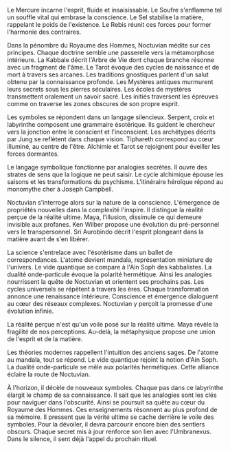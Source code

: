 Le Mercure incarne l'esprit, fluide et insaisissable.
Le Soufre s'enflamme tel un souffle vital qui embrase la conscience.
Le Sel stabilise la matière, rappelant le poids de l'existence.
Le Rebis réunit ces forces pour former l'harmonie des contraires.

Dans la pénombre du Royaume des Hommes, Noctuvian médite sur ces principes.
Chaque doctrine semble une passerelle vers la métamorphose intérieure.
La Kabbale décrit l'Arbre de Vie dont chaque branche résonne avec un fragment de l'âme.
Le Tarot évoque des cycles de naissance et de mort à travers ses arcanes.
Les traditions gnostiques parlent d'un salut obtenu par la connaissance profonde.
Les Mystères antiques murmurent leurs secrets sous les pierres séculaires.
Les écoles de mystères transmettent oralement un savoir sacré.
Les initiés traversent les épreuves comme on traverse les zones obscures de son propre esprit.

Les symboles se répondent dans un langage silencieux.
Serpent, croix et labyrinthe composent une grammaire ésotérique.
Ils guident le chercheur vers la jonction entre le conscient et l'inconscient.
Les archétypes décrits par Jung se reflètent dans chaque vision.
Tiphareth correspond au cœur illuminé, au centre de l'être.
Alchimie et Tarot se rejoignent pour éveiller les forces dormantes.

Le langage symbolique fonctionne par analogies secrètes.
Il ouvre des strates de sens que la logique ne peut saisir.
Le cycle alchimique épouse les saisons et les transformations du psychisme.
L'itinéraire héroïque répond au monomythe cher à Joseph Campbell.

Noctuvian s'interroge alors sur la nature de la conscience.
L'émergence de propriétés nouvelles dans la complexité l'inspire.
Il distingue la réalité perçue de la réalité ultime.
Maya, l'illusion, dissimule ce qui demeure invisible aux profanes.
Ken Wilber propose une évolution du pré-personnel vers le transpersonnel.
Sri Aurobindo décrit l'esprit plongeant dans la matière avant de s'en libérer.

La science s'entrelace avec l'ésotérisme dans un ballet de correspondances.
L'atome devient mandala, représentation miniature de l'univers.
Le vide quantique se compare à l'Ain Soph des kabbalistes.
La dualité onde-particule évoque la polarité hermétique.
Ainsi les analogies nourrissent la quête de Noctuvian et orientent ses prochains pas.
Les cycles universels se répètent à travers les ères.
Chaque transformation annonce une renaissance intérieure.
Conscience et émergence dialoguent au cœur des réseaux complexes.
Noctuvian y perçoit la promesse d'une évolution infinie.

La réalité perçue n'est qu'un voile posé sur la réalité ultime.
Maya révèle la fragilité de nos perceptions.
Au-delà, la métaphysique propose une union de l'esprit et de la matière.

Les théories modernes rappellent l'intuition des anciens sages.
De l'atome au mandala, tout se répond.
Le vide quantique rejoint la notion d'Ain Soph.
La dualité onde-particule se mêle aux polarités hermétiques.
Cette alliance éclaire la route de Noctuvian.

À l'horizon, il décèle de nouveaux symboles.
Chaque pas dans ce labyrinthe élargit le champ de sa connaissance.
Il sait que les analogies sont les clés pour naviguer dans l'obscurité.
Ainsi se poursuit sa quête au cœur du Royaume des Hommes.
Ces enseignements résonnent au plus profond de sa mémoire.
Il pressent que la vérité ultime se cache derrière le voile des symboles.
Pour la dévoiler, il devra parcourir encore bien des sentiers obscurs.
Chaque secret mis à jour renforce son lien avec l'Umbranexus.
Dans le silence, il sent déjà l'appel du prochain rituel.
